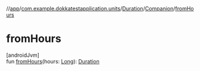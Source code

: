//[app](../../../../index.md)/[com.example.dokkatestapplication.units](../../index.md)/[Duration](../index.md)/[Companion](index.md)/[fromHours](from-hours.md)

# fromHours

[androidJvm]\
fun [fromHours](from-hours.md)(hours: [Long](https://kotlinlang.org/api/latest/jvm/stdlib/kotlin/-long/index.html)): [Duration](../index.md)
